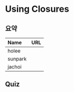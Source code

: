 # Using Closures

## 요약
| Name | URL |
|:---|:---|
| holee |  |
| sunpark |  |
| jachoi |  |

## Quiz

